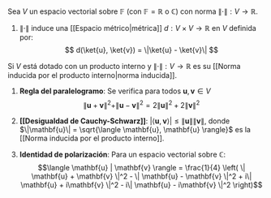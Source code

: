 Sea $V$ un espacio vectorial sobre $\mathbb{F}$ (con $\mathbb{F} = \mathbb{R}$ o $\mathbb{C}$) con norma $\| \cdot \| : V \rightarrow \mathbb{R}$.

1. $\| \cdot \|$ induce una [[Espacio métrico|métrica]] $d: V \times V \rightarrow \mathbb{R}$ en $V$ definida por:
$$
d(\ket{u}, \ket{v}) = \|\ket{u} - \ket{v}\|
$$

Si $V$ está dotado con un producto interno y $\| \cdot \| : V \rightarrow \mathbb{R}$ es su [[Norma inducida por el producto interno|norma inducida]].

1. **Regla del paralelogramo**: Se verifica para todos $\mathbf{u}, \mathbf{v} \in V$
$$\| \mathbf{u} + \mathbf{v} \|^2 + \| \mathbf{u} - \mathbf{v} \|^2 = 2\| \mathbf{u} \|^2 + 2\| \mathbf{v} \|^2
	$$
1. **[[Desigualdad de Cauchy-Schwarz]]**: $|\langle \mathbf{u}, \mathbf{v} \rangle| \leq \|\mathbf{u}\| \|\mathbf{v}\|$, donde $\|\mathbf{u}\| = \sqrt{\langle \mathbf{u}, \mathbf{u} \rangle}$ es la [[Norma inducida por el producto interno]].
 
3. **Identidad de polarización**: Para un espacio vectorial sobre $\mathbb{C}$:  $$\langle \mathbf{u} | \mathbf{v} \rangle = \frac{1}{4} \left( \| \mathbf{u} + \mathbf{v} \|^2 - \| \mathbf{u} - \mathbf{v} \|^2 + i\| \mathbf{u} + i\mathbf{v} \|^2 - i\| \mathbf{u} - i\mathbf{v} \|^2 \right)$$